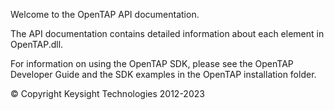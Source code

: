 Welcome to the OpenTAP API documentation.

The API documentation contains detailed information about each element in OpenTAP.dll.

For information on using the OpenTAP SDK, please see the OpenTAP Developer Guide and the SDK examples in the OpenTAP installation folder. 

© Copyright Keysight Technologies 2012-2023

